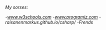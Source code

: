 *My sorses:*

*-www.w3schools.com*
*-www.programiz.com*
*-raisanenmarkus.github.io/csharp/*
*-Frends*
